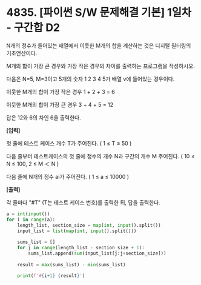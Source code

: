 #  4835. [파이썬 S/W 문제해결 기본] 1일차 - 구간합 D2

N개의 정수가 들어있는 배열에서 이웃한 M개의 합을 계산하는 것은 디지털 필터링의 기초연산이다.

M개의 합이 가장 큰 경우와 가장 작은 경우의 차이를 출력하는 프로그램을 작성하시오.
 

다음은 N=5, M=3이고 5개의 숫자 1 2 3 4 5가 배열 v에 들어있는 경우이다.
 

 


이웃한 M개의 합이 가장 작은 경우 1 + 2 + 3 = 6


이웃한 M개의 합이 가장 큰 경우 3 + 4 + 5 = 12

답은 12와 6의 차인 6을 출력한다.


 

**[입력]**
 

첫 줄에 테스트 케이스 개수 T가 주어진다. ( 1 ≤ T ≤ 50 )


다음 줄부터 테스트케이스의 첫 줄에 정수의 개수 N과 구간의 개수 M 주어진다. ( 10 ≤ N ≤ 100, 2 ≤ M ＜ N )


다음 줄에 N개의 정수 ai가 주어진다. ( 1 ≤ a ≤ 10000 )

 

**[출력]**
 

각 줄마다 "#T" (T는 테스트 케이스 번호)를 출력한 뒤, 답을 출력한다.

```python
a = int(input())
for i in range(a):
    length_list, section_size = map(int, input().split()) 
    input_list = list(map(int, input().split()))
    
    sums_list = []
    for j in range(length_list - section_size + 1):
        sums_list.append(sum(input_list[j:j+section_size]))
    
    result = max(sums_list) - min(sums_list)

    print(f'#{i+1} {result}')
```


